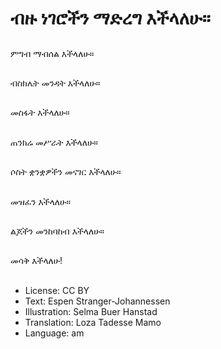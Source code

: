 # ብዙ ነገሮችን ማድረግ እችላለሁ።

##
ምግብ ማብሰል እችላለሁ።

##
ብስክሌት መንዳት እችላለሁ።

##
መስፋት እችላለሁ።

##
ጠንክሬ መሥራት እችላለሁ።

##
ሶስት ቋንቋዎችን መናገር እችላለሁ።

##
መዝፈን እችላለሁ።

##
ልጆችን መንከባከብ እችላለሁ።

##
መሳቅ እችላለሁ!

##
* License: CC BY
* Text: Espen Stranger-Johannessen
* Illustration: Selma Buer Hanstad
* Translation: Loza Tadesse Mamo
* Language: am
